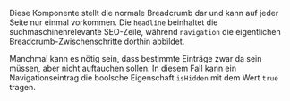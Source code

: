 Diese Komponente stellt die normale Breadcrumb dar und kann auf jeder Seite nur einmal vorkommen. Die `headline` beinhaltet die suchmaschinenrelevante SEO-Zeile, während `navigation` die eigentlichen Breadcrumb-Zwischenschritte dorthin abbildet.

Manchmal kann es nötig sein, dass bestimmte Einträge zwar da sein müssen, aber nicht auftauchen sollen. In diesem Fall kann ein Navigationseintrag die boolsche Eigenschaft `isHidden` mit dem Wert `true` tragen.